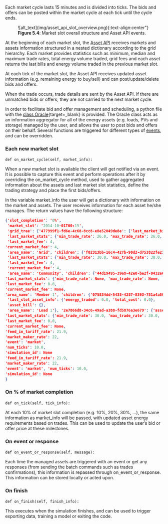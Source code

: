 Each market cycle lasts 15 minutes and is divided into ticks. The bids and offers can be posted within the market cycle at each tick until the cycle ends.

<figure markdown>
  ![alt_text](img/asset_api_slot_overview.png){:text-align:center"}
  <figcaption><b>Figure 5.4</b>: Market slot overall structure and Asset API events.
</figcaption>
</figure>

At the beginning of each market slot, the [Asset API](asset-api-template-script.md) receives markets and assets information structured in a nested dictionary according to the grid hierarchy. Each market provides statistics such as minimum, median and maximum trade rates, total energy volume traded, grid fees and each asset returns the last bills and energy volume traded in the previous market slot.

At each tick of the market slot, the Asset API receives updated asset information (e.g. remaining energy to buy/sell) and can post/update/delete bids and offers.

When the trade occurs, trade details are sent by the Asset API. If there are unmatched bids or offers, they are not carried to the next market cycle.

In order to facilitate bid and offer management and scheduling, a python file with the [class Oracle](https://github.com/gridsingularity/gsy-e-sdk/blob/master/gsy_e_sdk/setups/asset_api_template.py){target=_blank} is provided. The Oracle class acts as an information aggregator for all of the energy assets (e.g. loads, PVs and storage) managed by the user, and allows the user to post bids and offers on their behalf. Several functions are triggered for different types of [events](events.md), and can be overridden.


### Each new market slot
```
def on_market_cycle(self, market_info):
```

When a new market slot is available the client will get notified via an event. It is possible to capture this event and perform operations after it by overriding the on_market_cycle method, used to gather aggregated information about the assets and last market slot statistics, define the trading strategy and place the first bids/offers.

In the variable market_info the user will get a dictionary with information on the market and assets. The user receives information for each asset he/she manages. The return values have the following structure:


```json
{'slot_completion': '0%',
 'market_slot': '2014-10-01T00:15',
 'grid_tree': {'477999f1-fd6e-4c68-8cc8-e8e52049de8e': {'last_market_bill': {'accumulated_trades': {}, 'external_trades': {}},
 'last_market_stats': {'min_trade_rate': 26.0, 'max_trade_rate': 26.0, 'avg_trade_rate': 26.0, 'median_trade_rate': 26.0, 'total_traded_energy_kWh': 7.5239405},
 'last_market_fee': 4,
'current_market_fee': 4,
 'area_name': 'Grid', 'children': {'f02313bb-16c4-427b-90d2-d753822fe21c': {'last_market_bill': {'accumulated_trades': {}, 'external_trades': {}},
 'last_market_stats': {'min_trade_rate': 30.0, 'max_trade_rate': 30.0, 'avg_trade_rate': 30.0, 'median_trade_rate': 30.0, 'total_traded_energy_kWh': 7.5239405},
 'last_market_fee': 4,
 'current_market_fee': 4,
 'area_name': 'Community', 'children': {'44d19495-39e8-42e0-be2f-0432e644e5e5': {'last_market_bill': {'accumulated_trades': {}, 'external_trades': {}},
'last_market_stats': {'min_trade_rate': None, 'max_trade_rate': None, 'avg_trade_rate': None, 'median_trade_rate': None, 'total_traded_energy_kWh': None},
'last_market_fee': 0.0,
'current_market_fee': None,
'area_name': 'Member 1', 'children': {'075834dd-5438-4287-8393-781a4a8068f5': {'asset_info': {'energy_requirement_kWh': 0.06802025, 'energy_active_in_bids': 0.0, 'energy_traded': 0.0, 'total_cost': 0.0},
 'last_slot_asset_info': {'energy_traded': 0.0, 'total_cost': 0.0},
 'asset_bill': {},
 'area_name': 'Load 1'}, '2e7866d8-34c6-49ad-a388-fd5876a3e679': {'asset_info': {'available_energy_kWh': 0.0, 'energy_active_in_offers': 0, 'energy_traded': 0, 'total_cost': 0}, 'last_slot_asset_info': {'energy_traded': 0, 'total_cost': 0}, 'asset_bill': {}, 'area_name': 'PV 1'}, '22c495b2-4b2b-43ba-8c76-3eb956014975': {'asset_info': {'energy_to_sell': 0.0, 'energy_active_in_bids': 0, 'energy_to_buy': 1.36275, 'energy_active_in_offers': 0, 'free_storage': 10.0, 'used_storage': 0.0, 'energy_traded': 0.0, 'total_cost': 0.0}, 'last_slot_asset_info': {'energy_traded': 0.0, 'total_cost': 0.0}, 'asset_bill': {}, 'area_name': 'Storage 1'}}}, '5c0c05dd-2e23-4866-a113-e08797a2094e': {'last_market_bill': {'accumulated_trades': {}, 'external_trades': {}},
'last_market_stats': {'min_trade_rate': 30.0, 'max_trade_rate': 30.0, 'avg_trade_rate': 30.0, 'median_trade_rate': 30.0, 'total_traded_energy_kWh': 0.064779},
'last_market_fee': 0.0,
'current_market_fee': None,
'feed_in_tariff_rate': 21.9,
'market_maker_rate': 22,
'event': 'market',
'num_ticks': 10.0,
'simulation_id': None
'feed_in_tariff_rate': 21.9,
'market_maker_rate': 22,
'event': 'market', 'num_ticks': 10.0,
'simulation_id': None
}
```

### On % of market completion

```
def on_tick(self, tick_info):
```

At each 10% of market slot completion (e.g. 10%, 20%, 30%, …), the same information as market_info will be passed, with updated asset energy requirements based on trades. This can be used to update the user’s bid or offer price at these milestones.

### On event or response

```
def on_event_or_response(self, message):
```

Each time the managed assets are triggered with an event or get any responses (from sending the batch commands such as trades confirmations), this information is repassed through on_event_or_response. This information can be stored locally or acted upon.

### On finish

```
def on_finish(self, finish_info):
```

This executes when the simulation finishes, and can be used to trigger exporting data, training a model or exiting the code.
